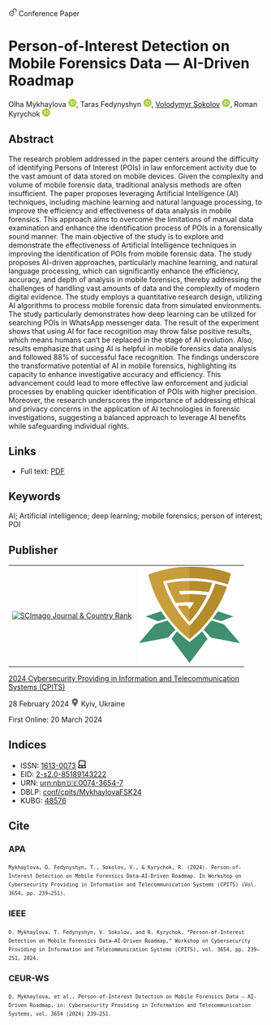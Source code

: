 <img src="/icons/unlock.svg" width="16" height="16"> Conference Paper

# Person-of-Interest Detection on Mobile Forensics Data — AI-Driven Roadmap

Olha Mykhaylova <a href="https://orcid.org/0000-0002-3086-3160" target="_blank"><img src="/icons/orcid.svg" width="16" height="16"></a>,
Taras Fedynyshyn <a href="https://orcid.org/0009-0006-8233-8057" target="_blank"><img src="/icons/orcid.svg" width="16" height="16"></a>,
<a href="/">Volodymyr Sokolov</a> <a href="https://orcid.org/0000-0002-9349-7946" target="_blank"><img src="/icons/orcid.svg" width="16" height="16"></a>,
Roman Kyrychok <a href="https://orcid.org/0000-0002-9919-9691" target="_blank"><img src="/icons/orcid.svg" width="16" height="16"></a>

## Abstract

The research problem addressed in the paper centers around the difficulty of identifying Persons of Interest (POIs) in law enforcement activity due to the vast amount of data stored on mobile devices. Given the complexity and volume of mobile forensic data, traditional analysis methods are often insufficient. The paper proposes leveraging Artificial Intelligence (AI) techniques, including machine learning and natural language processing, to improve the efficiency and effectiveness of data analysis in mobile forensics. This approach aims to overcome the limitations of manual data examination and enhance the identification process of POIs in a forensically sound manner. The main objective of the study is to explore and demonstrate the effectiveness of Artificial Intelligence techniques in improving the identification of POIs from mobile forensic data. The study proposes AI-driven approaches, particularly machine learning, and natural language processing, which can significantly enhance the efficiency, accuracy, and depth of analysis in mobile forensics, thereby addressing the challenges of handling vast amounts of data and the complexity of modern digital evidence. The study employs a quantitative research design, utilizing AI algorithms to process mobile forensic data from simulated environments. The study particularly demonstrates how deep learning can be utilized for searching POIs in WhatsApp messenger data. The result of the experiment shows that using AI for face recognition may throw false positive results, which means humans can’t be replaced in the stage of AI evolution. Also, results emphasize that using AI is helpful in mobile forensics data analysis and followed 88% of successful face recognition. The findings underscore the transformative potential of AI in mobile forensics, highlighting its capacity to enhance investigative accuracy and efficiency. This advancement could lead to more effective law enforcement and judicial processes by enabling quicker identification of POIs with higher precision. Moreover, the research underscores the importance of addressing ethical and privacy concerns in the application of AI technologies in forensic investigations, suggesting a balanced approach to leverage AI benefits while safeguarding individual rights.

## Links

* Full text: [PDF](https://ceur-ws.org/Vol-3654/paper20.pdf)

## Keywords

AI; Artificial intelligence; deep learning; mobile forensics; person of interest; POI

## Publisher

<table>
<tr>
<td>
<a href="https://www.scimagojr.com/journalsearch.php?q=21100218356&amp;tip=sid&amp;exact=no" title="SCImago Journal &amp; Country Rank"><img border="0" src="https://corsproxy.io/?https://www.scimagojr.com/journal_img.php?id=21100218356" alt="SCImago Journal &amp; Country Rank"  /></a>
</td>
<td style="text-align: left;">
<a href="https://cpits.kubg.edu.ua/"><img src="/icons/cpits.svg" width="200"></a>
</td>
</tr>
</table>

[2024 Cybersecurity Providing in Information and Telecommunication Systems (CPITS)](https://ceur-ws.org/Vol-3654/)

28 February 2024 <img src="/icons/location-pin.svg" width="16" height="16"> Kyiv, Ukraine

First Online: 20 March 2024

## Indices

* ISSN: [1613-0073](https://portal.issn.org/resource/ISSN/1613-0073) <img src="/icons/online.svg" width="16" height="16">
* EID: [2-s2.0-85189143222](http://www.scopus.com/record/display.url?origin=inward&eid=2-s2.0-85189143222)
* URN: [urn:nbn:de:0074-3654-7](https://nbn-resolving.org/xml/urn:nbn:de:0074-3654-7)
* DBLP: [conf/cpits/MykhaylovaFSK24](https://dblp.org/rec/conf/cpits/MykhaylovaFSK24)
* KUBG: [48576](http://elibrary.kubg.edu.ua/id/eprint/48576/)

## Cite

### APA

<small>`Mykhaylova, O. Fedynyshyn, T., Sokolov, V., & Kyrychok, R. (2024). Person-of-Interest Detection on Mobile Forensics Data—AI-Driven Roadmap. In Workshop on Cybersecurity Providing in Information and Telecommunication Systems (CPITS) (Vol. 3654, pp. 239–251).`</small>

### IEEE

<small>`O. Mykhaylova, T. Fedynyshyn, V. Sokolov, and R. Kyrychok, “Person-of-Interest Detection on Mobile Forensics Data—AI-Driven Roadmap,” Workshop on Cybersecurity Providing in Information and Telecommunication Systems (CPITS), vol. 3654, pp. 239–251, 2024.`</small>

### CEUR-WS

<small>`O. Mykhaylova, et al., Person-of-Interest Detection on Mobile Forensics Data — AI-Driven Roadmap, in: Cybersecurity Providing in Information and Telecommunication Systems, vol. 3654 (2024) 239–251.`</small>